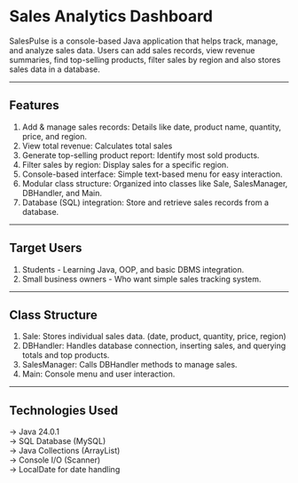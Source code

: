 # Sales Analytics Dashboard 

SalesPulse is a console-based Java application that helps track, manage, and analyze sales data. Users can add sales records, view revenue summaries, find top-selling products, filter sales by region and also stores sales data in a database.

---
## Features
1. Add & manage sales records: Details like date, product name, quantity, price, and region.
2. View total revenue: Calculates total sales
3. Generate top-selling product report: Identify most sold products.
4. Filter sales by region: Display sales for a specific region.
5. Console-based interface: Simple text-based menu for easy interaction.
6. Modular class structure: Organized into classes like Sale, SalesManager, DBHandler, and Main.
7. Database (SQL) integration: Store and retrieve sales records from a database.
---
## Target Users
1. Students - Learning Java, OOP, and basic DBMS integration.
2. Small business owners - Who want simple sales tracking system.
---
## Class Structure
1. Sale: Stores individual sales data. (date, product, quantity, price, region)
2. DBHandler: Handles database connection, inserting sales, and querying totals and top products.
3. SalesManager: Calls DBHandler methods to manage sales.
4. Main: Console menu and user interaction.
---
## Technologies Used
-> Java 24.0.1  
-> SQL Database (MySQL)  
-> Java Collections (ArrayList)  
-> Console I/O (Scanner)  
-> LocalDate for date handling  
